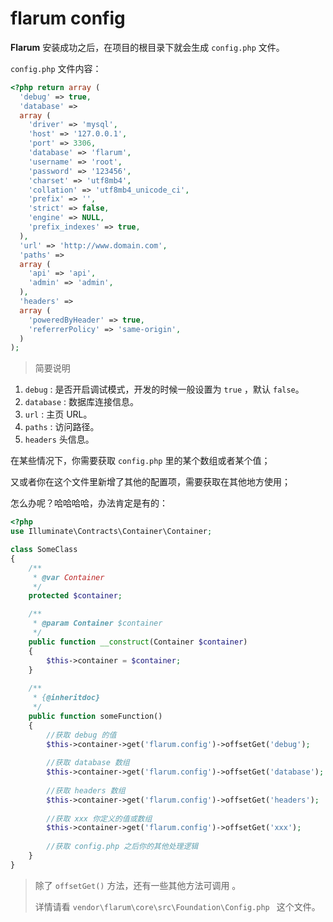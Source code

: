 # flarum config

**Flarum** 安装成功之后，在项目的根目录下就会生成 `config.php` 文件。

`config.php` 文件内容：

```php
<?php return array (
  'debug' => true,
  'database' =>
  array (
    'driver' => 'mysql',
    'host' => '127.0.0.1',
    'port' => 3306,
    'database' => 'flarum',
    'username' => 'root',
    'password' => '123456',
    'charset' => 'utf8mb4',
    'collation' => 'utf8mb4_unicode_ci',
    'prefix' => '',
    'strict' => false,
    'engine' => NULL,
    'prefix_indexes' => true,
  ),
  'url' => 'http://www.domain.com',
  'paths' =>
  array (
    'api' => 'api',
    'admin' => 'admin',
  ),
  'headers' =>
  array (
    'poweredByHeader' => true,
    'referrerPolicy' => 'same-origin',
  )
);

```

> 简要说明

1. `debug` : 是否开启调试模式，开发的时候一般设置为  `true` ，默认  `false`。
2. `database` : 数据库连接信息。
3. `url` : 主页 URL。
4. `paths` : 访问路径。
5. `headers` 头信息。



在某些情况下，你需要获取 `config.php` 里的某个数组或者某个值；

又或者你在这个文件里新增了其他的配置项，需要获取在其他地方使用；

怎么办呢？哈哈哈哈，办法肯定是有的：

```php
<?php
use Illuminate\Contracts\Container\Container;

class SomeClass
{
    /**
     * @var Container
     */
    protected $container;

    /**
     * @param Container $container
     */
    public function __construct(Container $container)
    {
        $this->container = $container;
    }
    
    /**
     * {@inheritdoc}
     */
    public function someFunction()
    {
        //获取 debug 的值
        $this->container->get('flarum.config')->offsetGet('debug');
        
        //获取 database 数组
        $this->container->get('flarum.config')->offsetGet('database');
        
        //获取 headers 数组
        $this->container->get('flarum.config')->offsetGet('headers');
        
        //获取 xxx 你定义的值或数组
        $this->container->get('flarum.config')->offsetGet('xxx');
        
        //获取 config.php 之后你的其他处理逻辑
    }
}
```

> 除了 `offsetGet()` 方法，还有一些其他方法可调用 。
>
> 详情请看  ```vendor\flarum\core\src\Foundation\Config.php ```  这个文件。

